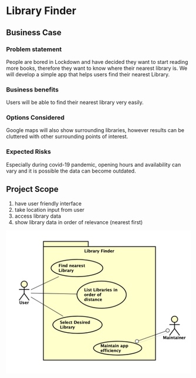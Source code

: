# Library Finder

## Business Case

### Problem statement
People are bored in Lockdown and have decided they want to start reading more books, therefore they want to know where their nearest library is. We will develop a simple app that helps users find their nearest Library.

### Business benefits
Users will be able to find their nearest library very easily.

### Options Considered
Google maps will also show surrounding libraries, however results can be cluttered with other surrounding points of interest.

### Expected Risks
Especially during covid-19 pandemic, opening hours and availability can vary and it is possible the data can become outdated.

## Project Scope
1. have user friendly interface
2. take location input from user
3. access library data
4. show library data in order of relevance (nearest first)

![Insert your Context Diagram Here](images/ContextDiagram.png)
